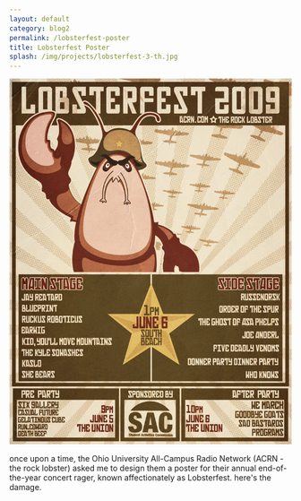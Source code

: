 ```yaml
---
layout: default
category: blog2
permalink: /lobsterfest-poster
title: Lobsterfest Poster
splash: /img/projects/lobsterfest-3-th.jpg
---
```


![lobsterfest post](../img/projects/lobsterfest.jpg)

once upon a time, the Ohio University All-Campus Radio Network (ACRN - the rock lobster) asked me to design them a poster for their annual end-of-the-year concert rager, known affectionately as Lobsterfest. here's the damage. 